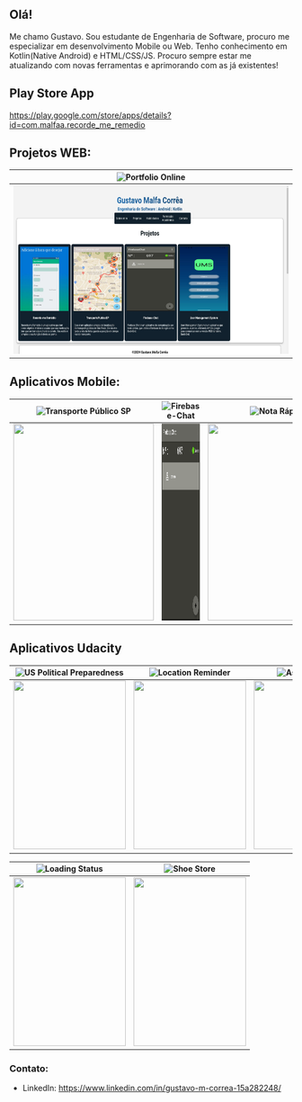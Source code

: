 ## Olá!

Me chamo Gustavo. Sou estudante de Engenharia de Software, procuro me especializar em desenvolvimento Mobile ou Web. Tenho conhecimento em Kotlin(Native Android) e HTML/CSS/JS. Procuro sempre estar me atualizando com novas ferramentas e aprimorando com as já existentes!

## Play Store App

https://play.google.com/store/apps/details?id=com.malfaa.recorde_me_remedio

## Projetos WEB: 

|![Portfolio Online](https://github.com/Malfaa/AT.Gustavo_Malfa_Correa-DR1)|
|:---:|
|<img src = "https://github.com/Malfaa/AT.Gustavo_Malfa_Correa-DR1/blob/main/portfolio_online.jpg" width=550px height=300px>|

## Aplicativos Mobile:

|![Transporte Público SP](https://github.com/Malfaa/TransportePublicoSP)|![Firebase-Chat](https://github.com/Malfaa/Firebase-Chat)|![Nota Rápida](https://github.com/Malfaa/Nota_Rapida)|
|:---:|:---:|:---:|
|<img src="https://github.com/Malfaa/TransportePublicoSP/blob/main/screenshots/sptransrecord.gif" width=250px height=350px>|<img src="https://github.com/Malfaa/Firebase-Chat/blob/main/gitImages/contatos.png" width=250px height=350px>|<img src="https://github.com/Malfaa/Nota_Rapida/blob/main/gitImages/main_adc.png" width=250px height=350px>|

## Aplicativos Udacity
|![US Political Preparedness](https://github.com/Malfaa/PoliticalPreparedness)|![Location Reminder](https://github.com/Malfaa/KotlinNanoDegree_LocationReminder)|![Asteroid Radar](https://github.com/Malfaa/KotlinNanoDegree_AsteroidRadar)|
|:---:|:---:|:---:|
|<img src="https://github.com/Malfaa/PoliticalPreparedness/blob/main/poliprep.gif" width=200px height=300px>|<img src="https://github.com/Malfaa/KotlinNanoDegree_LocationReminder/blob/main/location_reminder.gif" width=200px height=300px>|<img src="https://github.com/Malfaa/KotlinNanoDegree_AsteroidRadar/blob/main/asteroid.gif" width=200px height=300px>



|![Loading Status](https://github.com/Malfaa/KotlinNanoDegree_LoadingStatus)|![Shoe Store](https://github.com/Malfaa/KotlinNanoDegree_ShoeStore)|
|:---:|:---:|
|<img src="https://github.com/Malfaa/KotlinNanoDegree_LoadingStatus/blob/main/loadapp.gif" width=200px height=300px>|<img src="https://github.com/Malfaa/KotlinNanoDegree_ShoeStore/blob/main/shoe_store.gif" width=200px height=300px>|

### Contato:
- LinkedIn: https://www.linkedin.com/in/gustavo-m-correa-15a282248/
<!---
Malfaa/Malfaa is a ✨ special ✨ repository because its `README.md` (this file) appears on your GitHub profile.
You can click the Preview link to take a look at your changes.
--->
